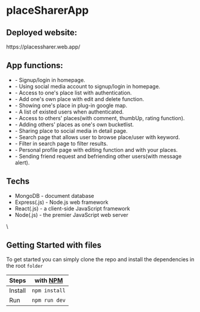 # placeSharerApp


<h2>Deployed website:</h2>
https://placessharer.web.app/



<h2>App functions:</h2>
<ul>
<li>- Signup/login in homepage.</li>
<li>- Using social media account to signup/login in homepage.</li>
<li>- Access to one's place list with authentication.</li>
<li>- Add one's own place with edit and delete function.</li>
<li>- Showing one's place in plug-in google map.</li>
<li>- A list of existed users when authenticated.</li>
<li>- Access to others' places(with comment, thumbUp, rating function).</li>
<li>- Adding others' places as one's own bucketlist.</li>
<li>- Sharing place to social media in detail page.</li>
<li>- Search page that allows user to browse place/user with keyword.</li>
<li>- Filter in search page to filter results.</li>
<li>- Personal profile page with editing function and with your places.</li>
<li>- Sending friend request and befriending other users(with message alert).</li>
</ul>

<h2>Techs</h2>
<ul>
  <li>MongoDB - document database</li>
   <li> Express(.js) - Node.js web framework</li>
  <li> React(.js) - a client-side JavaScript framework</li>
  <li> Node(.js) - the premier JavaScript web server</li>
</ul>\

<h2>Getting Started with files</h2>

To get started you can simply clone the repo and install the dependencies in the root `folder`

| Steps   | with [NPM](https://www.npmjs.com/) |
| ------- | ---------------------------------- |
| Install | `npm install`                      |
| Run     | `npm run dev`                      |
